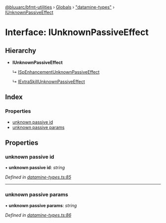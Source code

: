 [@bluuarc/bfmt-utilities](../README.md) › [Globals](../globals.md) › ["datamine-types"](../modules/_datamine_types_.md) › [IUnknownPassiveEffect](_datamine_types_.iunknownpassiveeffect.md)

# Interface: IUnknownPassiveEffect

## Hierarchy

* **IUnknownPassiveEffect**

  ↳ [ISpEnhancementUnknownPassiveEffect](_datamine_types_.ispenhancementunknownpassiveeffect.md)

  ↳ [IExtraSkillUnknownPassiveEffect](_datamine_types_.iextraskillunknownpassiveeffect.md)

## Index

### Properties

* [unknown passive id](_datamine_types_.iunknownpassiveeffect.md#unknown-passive-id)
* [unknown passive params](_datamine_types_.iunknownpassiveeffect.md#unknown-passive-params)

## Properties

###  unknown passive id

• **unknown passive id**: *string*

*Defined in [datamine-types.ts:85](https://github.com/BluuArc/bfmt-utilities/blob/819ffe1/src/datamine-types.ts#L85)*

___

###  unknown passive params

• **unknown passive params**: *string*

*Defined in [datamine-types.ts:86](https://github.com/BluuArc/bfmt-utilities/blob/819ffe1/src/datamine-types.ts#L86)*
